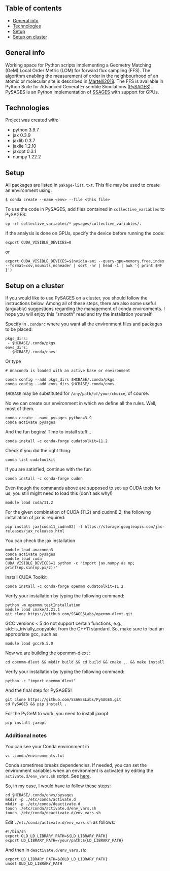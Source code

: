 ## Table of contents
* [General info](#general-info)
* [Technologies](#technologies)
* [Setup](#setup)
* [Setup on cluster](#setup-on-a-cluster)

## General info
Working space for Python scripts implementing a Geometry Matching (GeM) Local Order Metric (LOM) for forward flux sampling (FFS). The algorithm enabling the measurement of order in the neighbourhood of an atomic or molecular site is described in [Martelli2018](https://journals.aps.org/prb/abstract/10.1103/PhysRevB.97.064105). The FFS is available in Python Suite for Advanced General Ensemble Simulations ([PySAGES](https://github.com/SSAGESLabs/PySAGES/tree/ffs)). PySAGES is an Python implementation of [SSAGES](https://ssagesproject.github.io/) with support for GPUs.

## Technologies
Project was created with:
* python 3.9.7
* jax 0.3.9
* jaxlib 0.3.7
* jaxlie 1.2.10
* jaxopt 0.3.1
* numpy 1.22.2

## Setup
All packages are listed in `pakage-list.txt`. This file may be used to create an environment using:
```
$ conda create --name <env> --file <this file>
```
To use the code in PySAGES, add files contained in `collective_variables` to PySAGES:
```
cp -rf collective_variables/* pysages/collective_variables/.
```
If the analysis is done on GPUs, specify the device before running the code:
```
export CUDA_VISIBLE_DEVICES=0
```
or
```
export CUDA_VISIBLE_DEVICES=$(nvidia-smi --query-gpu=memory.free,index --format=csv,nounits,noheader | sort -nr | head -1 | awk '{ print $NF }')
```

## Setup on a cluster
If you would like to use PySAGES on a cluster, you should follow the instructions below. Among all of these steps, there are also some useful (arguably) suggestions regarding the management of conda environments. I hope you will enjoy this “smooth” read and try the installation yourself.

Specify in `.condarc` where you want all the environment files and packages to be placed:
```
pkgs_dirs:
 - $HCBASE/.conda/pkgs
envs_dirs:
 - $HCBASE/.conda/envs
```
Or type
```
# Anaconda is loaded with an active base or environment

conda config --add pkgs_dirs $HCBASE/.conda/pkgs
conda config --add envs_dirs $HCBASE/.conda/envs
```
`$HCBASE` may be substituted for `/any/path/of/your/choice`, of course.

No we can create our environment in which we define all the rules. Well, most of them.
```
conda create --name pysages python=3.9
conda activate pysages
```
And the fun begins! Time to install stuff…
```
conda install -c conda-forge cudatoolkit=11.2
```
Check if you did the right thing:
```
conda list cudatoolkit
```
If you are satisfied, continue with the fun
```
conda install -c conda-forge cudnn
```
Even though the commands above are supposed to set-up CUDA tools for us, you still might need to load this (don’t ask why!)
```
module load cuda/11.2
```
For the given combination of CUDA (11.2) and cudnn8.2, the following installation of jax is required:
```
pip install jax[cuda11_cudnn82] -f https://storage.googleapis.com/jax-releases/jax_releases.html
```
You can check the jax installation
```
module load anaconda3
conda activate pysages
module load cuda
CUDA_VISIBLE_DEVICES=1 python -c "import jax.numpy as np; print(np.sin(np.pi/2))"
``````
Install CUDA Toolkit
```
conda install -c conda-forge openmm cudatoolkit=11.2
```
Verify your installation by typing the following command:
```
python -m openmm.testInstallation
module load cmake/3.21.1
git clone https://github.com/SSAGESLabs/openmm-dlext.git
``````
GCC versions < 5 do not support certain functions, e.g., std::is_trivially_copyable, from the C++11 standard. So, make sure to load an appropriate gcc, such as
```
module load gcc/6.5.0 
```
Now we are building the openmm-dlext :
```
cd openmm-dlext && mkdir build && cd build && cmake .. && make install
```
Verify your installation by typing the following command:
```
python -c "import openmm_dlext"
```
And the final step for PySAGES!
```
git clone https://github.com/SSAGESLabs/PySAGES.git
cd PySAGES && pip install .
```
For the PyGeM to work, you need to install jaxopt
```
pip install jaxopt
```
### Additional notes
You can see your Conda environment in
```
vi .conda/environments.txt
```
Conda sometimes breaks dependencies. If needed, you can set the environment variables when an environment is activated by editing the `activate.d/env_vars.sh` script. See [here](https://conda.io/docs/user-guide/tasks/manage-environments.html#macos-and-linux).

So, in my case, I would have to follow these steps:
```
cd $HCBASE/.conda/envs/pysages
mkdir -p ./etc/conda/activate.d
mkdir -p ./etc/conda/deactivate.d
touch ./etc/conda/activate.d/env_vars.sh
touch ./etc/conda/deactivate.d/env_vars.sh
```
Edit `./etc/conda/activate.d/env_vars.sh` as follows:
```
#!/bin/sh
export OLD_LD_LIBRARY_PATH=${LD_LIBRARY_PATH}
export LD_LIBRARY_PATH=/your/path:${LD_LIBRARY_PATH}
```
And then in `deactivate.d/env_vars.sh`:
```
export LD_LIBRARY_PATH=${OLD_LD_LIBRARY_PATH}
unset OLD_LD_LIBRARY_PATH
```
